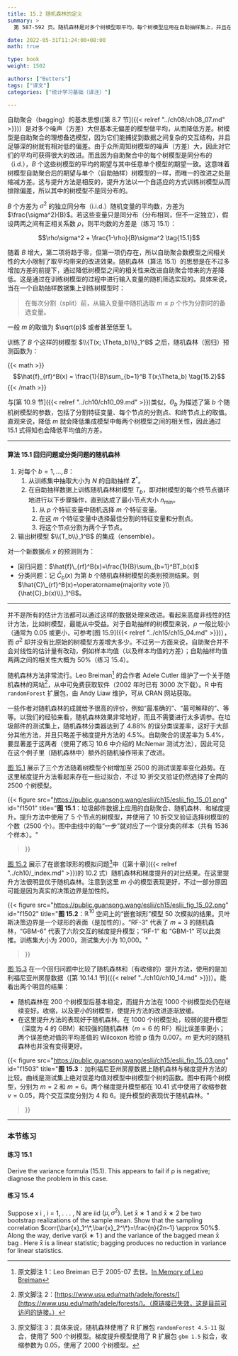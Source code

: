 ```yaml
---
title: 15.2 随机森林的定义
summary: >
  第 587-592 页。随机森林是对多个树模型取平均，每个树模型应用在自助抽样集上，并且在每个分割点计算中随机选取 $m$ 个特征变量。

date: 2022-05-31T11:24:00+08:00
math: true

type: book
weight: 1502

authors: ["Butters"]
tags: ["译文"]
categories: ["统计学习基础（译注）"]

---
```


自助聚合（bagging）的基本思想([第 8.7 节]({{< relref "../ch08/ch08_07.md" >}})）是对多个噪声（方差）大但基本无偏差的模型做平均，从而降低方差。树模型是自助聚合的理想备选模型，因为它们能捕捉到数据之间复杂的交互结构，并且足够深的树就有相对低的偏差。由于众所周知树模型的噪声（方差）大，因此对它们的平均可获得很大的改进。而且因为自助聚合中的每个树模型是同分布的（i.d.），$B$ 个这些树模型的平均的期望与其中任意单个模型的期望一致。这意味着树模型自助聚合后的期望与单个（自助抽样）树模型的一样，而唯一的改进之处是缩减方差。这与提升方法是相反的，提升方法以一个自适应的方式训练树模型从而排除偏差，所以其中的树模型不是同分布的。

$B$ 个方差为 $\sigma^2$ 的独立同分布（i.i.d.）随机变量的平均数，方差为 $\frac{\sigma^2}{B}$。若这些变量只是同分布（分布相同，但不一定独立），假设两两之间有正相关系数 $\rho$，则平均数的方差是（练习 15.1）：

$$\rho\sigma^2 + \frac{1-\rho}{B}\sigma^2 \tag{15.1}$$

随着 $B$ 增大，第二项将趋于零，但第一项仍存在，所以自助聚合数模型之间相关性的大小限制了取平均带来的改进效果。随机森林（算法 15.1）的思想是在不过多增加方差的前提下，通过降低树模型之间的相关性来改进自助聚合带来的方差降低。这是通过在训练树模型的过程中进行输入变量的随机筛选实现的。具体来说，当在一个自助抽样数据集上训练树模型时：

> 在每次分割（split）前，从输入变量中随机选取 $m\leq p$ 个作为分割时的备选变量。

一般 $m$ 的取值为 $\sqrt{p}$ 或者甚至低至 1。

训练了 $B$ 个这样的树模型 $\\{T(x; \Theta_b)\\}_1^B$ 之后，随机森林（回归）预测函数为：

{{< math >}}
$$\hat{f}_{rf}^B(x) = \frac{1}{B}\sum_{b=1}^B T(x;\Theta_b) \tag{15.2}$$
{{< /math >}}

与[第 10.9 节]({{< relref "../ch10/ch10_09.md" >}})类似，$\Theta_b$ 为描述了第 $b$ 个随机树模型的参数，包括了分割特征变量、每个节点的分割点、和终节点上的取值。直观来说，降低 $m$ 就会降低集成模型中每两个树模型之间的相关性，因此通过 15.1 式得知也会降低平均值的方差。

----------
#### 算法 15.1 回归问题或分类问题的随机森林
1. 对每个 $b = 1,\dots,B$：
   1. 从训练集中抽取大小为 $N$ 的自助抽样 $\mathbf{Z}^*$。
   2. 在自助抽样数据上训练随机森林树模型 $T_b$，即对树模型的每个终节点循环地进行以下步骤操作，直到达成了最小节点大小 $n_\text{min}$。
      1. 从 $p$ 个特征变量中随机选择 $m$ 个特征变量。
      2. 在这 $m$ 个特征变量中选择最佳分割的特征变量和分割点。
      3. 将这个节点分割为两个子节点。
2. 输出树模型 $\\{T_b\\}_1^B$ 的集成（ensemble）。

对一个新数据点 $x$ 的预测则为：
- 回归问题：$\hat{f}\_{rf}^B(x)=\frac{1}{B}\sum_{b=1}^BT_b(x)$
- 分类问题：记 $\hat{C}_b(x)$ 为第 $b$ 个随机森林树模型的类别预测结果。则 $\hat{C}\_{rf}^B(x)=\operatorname{majority vote }\\{\hat{C}_b(x)\\}_1^B$。
----------

并不是所有的估计方法都可以通过这样的数据处理来改进。看起来高度非线性的估计方法，比如树模型，最能从中受益。对于自助抽样的树模型来说，$\rho$ 一般比较小（通常为 0.05 或更小，可参考[图 15.9]({{< relref "../ch15/ch15_04.md" >}})），而 $\sigma^2$ 却并没有比原始的树模型方差增大多少。不过另一方面来说，自助聚合并不会对线性的估计量有改动，例如样本均值（以及样本均值的方差）；自助抽样均值两两之间的相关性大概为 50%（练习 15.4）。

随机森林方法非常流行。Leo Breiman[^1] 的合作者 Adele Cutler 维护了一个关于随机森林的网站[^2]，从中可免费获取软件（2002 年时已有 3000 次下载）。R 中有 `randomForest` 扩展包，由 Andy Liaw 维护，可从 CRAN 网站获取。

一些作者对随机森林的成就给予很高的评价，例如“最准确的”、“最可解释的”、等等。以我们的经验来看，随机森林效果非常地好，而且不需要进行太多调参。在垃圾邮件的测试集上，随机森林分类器达到了 4.88% 的误分类误差率，这好于大部分其他方法，并且只略差于梯度提升方法的 4.5%。自助聚合的误差率为 5.4%，要显著差于这两者（使用了练习 10.6 中介绍的 McNemar 测试方法），因此可见在这个例子里（随机森林中）额外的随机操作带来了改进。

[图 15.1](#figure-f1501) 展示了三个方法随着树模型个树增加至 2500 的测试误差率变化趋势。在这里梯度提升方法看起来存在一些过拟合，不过 10 折交叉验证仍然选择了全两的 2500 个树模型。

{{< figure
  src="https://public.guansong.wang/eslii/ch15/eslii_fig_15_01.png"
  id="f1501"
  title="**图 15.1**：垃圾邮件数据上应用的自助聚合、随机森林、和梯度提升。提升方法中使用了 5 个节点的树模型，并使用了 10 折交叉验证选择树模型的个数（2500 个）。图中曲线中的每“一步”就对应了一个误分类的样本（共有 1536 个样本）。"
>}}

[图 15.2](#figure-f1502) 展示了在嵌套球形的模拟问题[^3]中（[第十章]({{< relref "../ch10/_index.md" >}})的 10.2 式）随机森林和梯度提升的对比结果。在这里提升方法很明显优于随机森林。注意到这里 $m$ 小的模型表现更好，不过一部分原因可能是因为真实的决策边界是加性的。

{{< figure
  src="https://public.guansong.wang/eslii/ch15/eslii_fig_15_02.png"
  id="f1502"
  title="**图 15.2**：$\mathbb{R}^{10}$ 空间上的“嵌套球形”模型 50 次模拟的结果。贝叶斯决策边界是一个球形的表面（是加性的）。“RF-3” 代表了 $m=3$ 的随机森林，“GBM-6” 代表了六阶交互的梯度提升模型；“RF-1” 和 “GBM-1” 可以此类推。训练集大小为 2000，测试集大小为 10,000。"
>}}

[图 15.3](#figure-f1503) 在一个回归问题中比较了随机森林和（有收缩的）提升方法，使用的是加利福尼亚州房屋数据（[第 10.14.1 节]({{< relref "../ch10/ch10_14.md" >}})）。能看出两个明显的结果：
- 随机森林在 200 个树模型后基本稳定，而提升方法在 1000 个树模型处仍在继续变好。收缩，以及更小的树模型，使提升方法的改进逐渐放缓。
- 在这里提升方法的表现好于随机森林。在 1000 个树模型处，较弱的提升模型（深度为 4 的 GBM）和较强的随机森林（$m=6$ 的 RF）相比误差率更小；两个误差绝对值的平均差值的 Wilcoxon 检验 p 值为 0.007。$m$ 更大时的随机森林也并没有变得更好。

{{< figure
  src="https://public.guansong.wang/eslii/ch15/eslii_fig_15_03.png"
  id="f1503"
  title="**图 15.3**：加利福尼亚州房屋数据上随机森林与梯度提升方法的比较。曲线是测试集上绝对误差均值对模型中树模型个树的函数。图中有两个树模型，分别为 $m=2$ 和 $m=6$。两个梯度提升模型都在 10.41 式中使用了收缩参数 $\nu=0.05$，两个交互深度分别为 4 和 6。提升模型的表现优于随机森林。"
>}}

----------
### 本节练习

#### 练习 15.1
Derive the variance formula (15.1). This appears to fail if ρ is
negative; diagnose the problem in this case.

#### 练习 15.4
Suppose x i , i = 1, . . . , N are iid $(\mu,\sigma^2)$. Let x̄ ∗ 1 and x̄ ∗ 2 be two
bootstrap realizations of the sample mean. Show that the sampling correlation
$corr(\bar{x}_1^\*,\bar{x}_2^\*)=\frac{n}{2n-1} \approx 50%$.
Along the way, derive var(x̄ ∗ 1 ) and
the variance of the bagged mean x̄ bag . Here x̄ is a linear statistic; bagging
produces no reduction in variance for linear statistics.


[^1]: 原文脚注 1：Leo Breiman 已于 2005-07 去世。[In Memory of Leo Breiman](https://statistics.berkeley.edu/about/memoriam/memory-leo-breiman)
[^2]: 原文脚注 2：[https://www.usu.edu/math/adele/forests/](https://www.usu.edu/math/adele/forests/)。（原链接已失效，这是目前可访问的链接。）
[^3]: 原文脚注 3：具体来说，随机森林使用了 R 扩展包 `randomForest 4.5-11` 拟合，使用了 500 个树模型。梯度提升模型使用了 R 扩展包 `gbm 1.5` 拟合，收缩参数为 0.05，使用了 2000 个树模型。